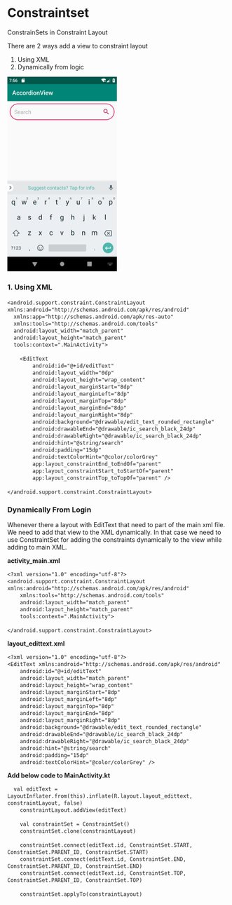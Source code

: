 # Constraintset
ConstrainSets in Constraint Layout

There are 2 ways add a view to constraint layout
  1. Using XML
  2. Dynamically from logic
  
<img width="250" src="https://github.com/PavanKumarPatruni/constrain-set/blob/master/image.png?raw=true"/>
  
<h3>1. Using XML</h3>

    <android.support.constraint.ConstraintLayout xmlns:android="http://schemas.android.com/apk/res/android"
      xmlns:app="http://schemas.android.com/apk/res-auto"
      xmlns:tools="http://schemas.android.com/tools"
      android:layout_width="match_parent"
      android:layout_height="match_parent"
      tools:context=".MainActivity">

        <EditText
            android:id="@+id/editText"
            android:layout_width="0dp"
            android:layout_height="wrap_content"
            android:layout_marginStart="8dp"
            android:layout_marginLeft="8dp"
            android:layout_marginTop="8dp"
            android:layout_marginEnd="8dp"
            android:layout_marginRight="8dp"
            android:background="@drawable/edit_text_rounded_rectangle"
            android:drawableEnd="@drawable/ic_search_black_24dp"
            android:drawableRight="@drawable/ic_search_black_24dp"
            android:hint="@string/search"
            android:padding="15dp"
            android:textColorHint="@color/colorGrey"
            app:layout_constraintEnd_toEndOf="parent"
            app:layout_constraintStart_toStartOf="parent"
            app:layout_constraintTop_toTopOf="parent" />

    </android.support.constraint.ConstraintLayout>
    
<h3>Dynamically From Login</h3>

Whenever there a layout with EditText that need to part of the main xml file. We need to add that view to the XML dynamically. In that case we need to use ConstraintSet for adding the constraints dynamically to the view while adding to main XML.

<b>activity_main.xml</b>

    <?xml version="1.0" encoding="utf-8"?>
    <android.support.constraint.ConstraintLayout xmlns:android="http://schemas.android.com/apk/res/android"
        xmlns:tools="http://schemas.android.com/tools"
        android:layout_width="match_parent"
        android:layout_height="match_parent"
        tools:context=".MainActivity">

    </android.support.constraint.ConstraintLayout>
    
<b>layout_edittext.xml</b>
    
    <?xml version="1.0" encoding="utf-8"?>
    <EditText xmlns:android="http://schemas.android.com/apk/res/android"
        android:id="@+id/editText"
        android:layout_width="match_parent"
        android:layout_height="wrap_content"
        android:layout_marginStart="8dp"
        android:layout_marginLeft="8dp"
        android:layout_marginTop="8dp"
        android:layout_marginEnd="8dp"
        android:layout_marginRight="8dp"
        android:background="@drawable/edit_text_rounded_rectangle"
        android:drawableEnd="@drawable/ic_search_black_24dp"
        android:drawableRight="@drawable/ic_search_black_24dp"
        android:hint="@string/search"
        android:padding="15dp"
        android:textColorHint="@color/colorGrey" />
        
<b>Add below code to MainActivity.kt</b>
        
      val editText = LayoutInflater.from(this).inflate(R.layout.layout_edittext, constraintLayout, false)
        constraintLayout.addView(editText)

        val constraintSet = ConstraintSet()
        constraintSet.clone(constraintLayout)

        constraintSet.connect(editText.id, ConstraintSet.START, ConstraintSet.PARENT_ID, ConstraintSet.START)
        constraintSet.connect(editText.id, ConstraintSet.END, ConstraintSet.PARENT_ID, ConstraintSet.END)
        constraintSet.connect(editText.id, ConstraintSet.TOP, ConstraintSet.PARENT_ID, ConstraintSet.TOP)

        constraintSet.applyTo(constraintLayout)

